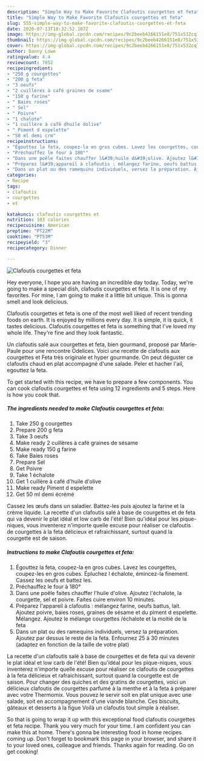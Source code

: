 ```yaml
---
description: "Simple Way to Make Favorite Clafoutis courgettes et feta"
title: "Simple Way to Make Favorite Clafoutis courgettes et feta"
slug: 555-simple-way-to-make-favorite-clafoutis-courgettes-et-feta
date: 2020-07-13T18:32:52.107Z
image: https://img-global.cpcdn.com/recipes/9c2beeb4266151e8/751x532cq70/clafoutis-courgettes-et-feta-photo-principale-de-la-recette.jpg
thumbnail: https://img-global.cpcdn.com/recipes/9c2beeb4266151e8/751x532cq70/clafoutis-courgettes-et-feta-photo-principale-de-la-recette.jpg
cover: https://img-global.cpcdn.com/recipes/9c2beeb4266151e8/751x532cq70/clafoutis-courgettes-et-feta-photo-principale-de-la-recette.jpg
author: Danny Lowe
ratingvalue: 4.4
reviewcount: 7052
recipeingredient:
- "250 g courgettes"
- "200 g feta"
- "3 oeufs"
- "2 cuillères à café graines de ssame"
- "150 g farine"
- " Baies roses"
- " Sel"
- " Poivre"
- "1 chalote"
- "1 cuillère à café dhuile dolive"
- " Piment d espelette"
- "50 ml demi crm"
recipeinstructions:
- "Égouttez la feta, coupez-la en gros cubes. Lavez les courgettes, coupez-les en gros cubes. Épluchez l échalote, émincez-la finement. Cassez les oeufs et battez les."
- "Préchauffez le four à 180°"
- "Dans une poêle faites chauffer l&#39;huile d&#39;olive. Ajoutez l&#39;échalote, la courgette, sel et poivre. Faites cuire environ 10 minutes."
- "Préparez l&#39;appareil à clafoutis : mélangez farine, oeufs battus, lait. Ajoutez poivre, baies roses, graines de sésame et du piment d espelette. Mélangez. Ajoutez le mélange courgettes /échalote et la moitié de la feta"
- "Dans un plat ou des ramequins individuels, versez la préparation. Ajoutez par dessus le reste de la feta. Enfournez 25 à 30 minutes (adaptez en fonction de la taille de votre plat)"
categories:
- Recipe
tags:
- clafoutis
- courgettes
- et

katakunci: clafoutis courgettes et 
nutrition: 103 calories
recipecuisine: American
preptime: "PT22M"
cooktime: "PT53M"
recipeyield: "3"
recipecategory: Dinner

---
```



![Clafoutis courgettes et feta](https://img-global.cpcdn.com/recipes/9c2beeb4266151e8/751x532cq70/clafoutis-courgettes-et-feta-photo-principale-de-la-recette.jpg)

Hey everyone, I hope you are having an incredible day today. Today, we're going to make a special dish, clafoutis courgettes et feta. It is one of my favorites. For mine, I am going to make it a little bit unique. This is gonna smell and look delicious.

Clafoutis courgettes et feta is one of the most well liked of recent trending foods on earth. It is enjoyed by millions every day. It is simple, it is quick, it tastes delicious. Clafoutis courgettes et feta is something that I've loved my whole life. They're fine and they look fantastic.

Un clafoutis salé aux courgettes et feta, bien gourmand, proposé par Marie-Paule pour une rencontre Odelices. Voici une recette de clafoutis aux courgettes et Feta très originale et hyper gourmande. On peut déguster ce clafoutis chaud en plat accompagné d&#39;une salade. Peler et hacher l&#39;ail, egouttez la feta.


To get started with this recipe, we have to prepare a few components. You can cook clafoutis courgettes et feta using 12 ingredients and 5 steps. Here is how you cook that.

<!--inarticleads1-->

##### The ingredients needed to make Clafoutis courgettes et feta:

1. Take 250 g courgettes
1. Prepare 200 g feta
1. Take 3 oeufs
1. Make ready 2 cuillères à café graines de sésame
1. Make ready 150 g farine
1. Take  Baies roses
1. Prepare  Sel
1. Get  Poivre
1. Take 1 échalote
1. Get 1 cuillère à café d&#39;huile d&#39;olive
1. Make ready  Piment d espelette
1. Get 50 ml demi écrémé


Cassez les œufs dans un saladier. Battez-les puis ajoutez la farine et la crème liquide. La recette d&#39;un clafoutis salé à base de courgettes et de feta qui va devenir le plat idéal et low carb de l&#39;été! Bien qu&#39;idéal pour les pique-niques, vous inventerez n&#39;importe quelle excuse pour réaliser ce clafoutis de courgettes à la feta délicieux et rafraichissant, surtout quand la courgette est de saison. 

<!--inarticleads2-->

##### Instructions to make Clafoutis courgettes et feta:

1. Égouttez la feta, coupez-la en gros cubes. Lavez les courgettes, coupez-les en gros cubes. Épluchez l échalote, émincez-la finement. Cassez les oeufs et battez les.
1. Préchauffez le four à 180°
1. Dans une poêle faites chauffer l&#39;huile d&#39;olive. Ajoutez l&#39;échalote, la courgette, sel et poivre. Faites cuire environ 10 minutes.
1. Préparez l&#39;appareil à clafoutis : mélangez farine, oeufs battus, lait. Ajoutez poivre, baies roses, graines de sésame et du piment d espelette. Mélangez. Ajoutez le mélange courgettes /échalote et la moitié de la feta
1. Dans un plat ou des ramequins individuels, versez la préparation. Ajoutez par dessus le reste de la feta. Enfournez 25 à 30 minutes (adaptez en fonction de la taille de votre plat)


La recette d&#39;un clafoutis salé à base de courgettes et de feta qui va devenir le plat idéal et low carb de l&#39;été! Bien qu&#39;idéal pour les pique-niques, vous inventerez n&#39;importe quelle excuse pour réaliser ce clafoutis de courgettes à la feta délicieux et rafraichissant, surtout quand la courgette est de saison. Pour changer des quiches et des gratins de courgettes, voici un délicieux clafoutis de courgettes parfumé à la menthe et à la feta à préparer avec votre Thermomix. Vous pouvez le servir soit en plat unique avec une salade, soit en accompagnement d&#39;une viande blanche. Ces biscuits, gâteaux et desserts à la figue Voilà un clafoutis tout simple à réaliser. 

So that is going to wrap it up with this exceptional food clafoutis courgettes et feta recipe. Thank you very much for your time. I am confident you can make this at home. There's gonna be interesting food in home recipes coming up. Don't forget to bookmark this page in your browser, and share it to your loved ones, colleague and friends. Thanks again for reading. Go on get cooking!
